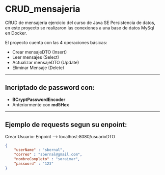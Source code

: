 # CRUD_mensajeria

CRUD de mensajeria ejercicio del curso de Java SE Persistencia de datos, en este proyecto se realizaron las conexiones a 
una base de datos MySql en Docker.

El proyecto cuenta con las 4 operaciones básicas:
* Crear mensajeDTO (Insert) 
* Leer mensajes (Select)
* Actualizar mensajeDTO (Update)
* Eliminar Mensaje (Delete)

---
## Incriptado de password con:
* **BCryptPasswordEncoder**
* Anteriormente con **md5Hex**
---
## Ejemplo de requests segun su enpoint:

Crear Usuario:
Enpoint --> localhost:8080/usuarioDTO

```json
{
    "userName" : "sbernal",
    "correo" : "sbernal@gmail.com",
    "nombreCompleto" : "soraimar",
    "password" : "123"
}
```



